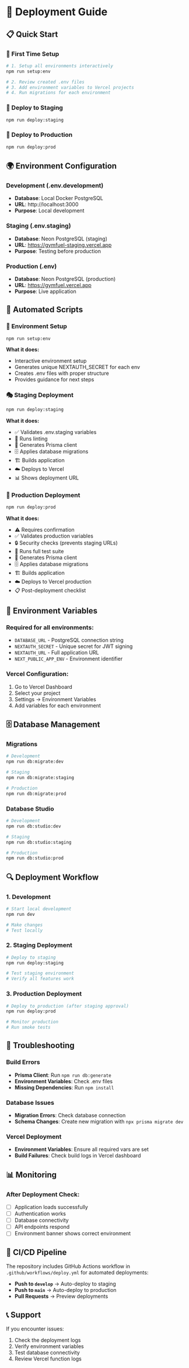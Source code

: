 # 🚀 Deployment Guide

## 📋 Quick Start

### 🔧 First Time Setup

```bash
# 1. Setup all environments interactively
npm run setup:env

# 2. Review created .env files
# 3. Add environment variables to Vercel projects
# 4. Run migrations for each environment
```

### 🎯 Deploy to Staging

```bash
npm run deploy:staging
```

### 🚀 Deploy to Production

```bash
npm run deploy:prod
```

## 🌍 Environment Configuration

### Development (.env.development)

- **Database**: Local Docker PostgreSQL
- **URL**: http://localhost:3000
- **Purpose**: Local development

### Staging (.env.staging)

- **Database**: Neon PostgreSQL (staging)
- **URL**: https://gymfuel-staging.vercel.app
- **Purpose**: Testing before production

### Production (.env)

- **Database**: Neon PostgreSQL (production)
- **URL**: https://gymfuel.vercel.app
- **Purpose**: Live application

## 🤖 Automated Scripts

### 📝 Environment Setup

```bash
npm run setup:env
```

**What it does:**

- Interactive environment setup
- Generates unique NEXTAUTH_SECRET for each env
- Creates .env files with proper structure
- Provides guidance for next steps

### 🎭 Staging Deployment

```bash
npm run deploy:staging
```

**What it does:**

- ✅ Validates .env.staging variables
- 🧪 Runs linting
- 🔧 Generates Prisma client
- 🗄️ Applies database migrations
- 🏗️ Builds application
- ☁️ Deploys to Vercel
- 📊 Shows deployment URL

### 🚀 Production Deployment

```bash
npm run deploy:prod
```

**What it does:**

- ⚠️ Requires confirmation
- ✅ Validates production variables
- 🔒 Security checks (prevents staging URLs)
- 🧪 Runs full test suite
- 🔧 Generates Prisma client
- 🗄️ Applies database migrations
- 🏗️ Builds application
- ☁️ Deploys to Vercel production
- 📋 Post-deployment checklist

## 🔐 Environment Variables

### Required for all environments:

- `DATABASE_URL` - PostgreSQL connection string
- `NEXTAUTH_SECRET` - Unique secret for JWT signing
- `NEXTAUTH_URL` - Full application URL
- `NEXT_PUBLIC_APP_ENV` - Environment identifier

### Vercel Configuration:

1. Go to Vercel Dashboard
2. Select your project
3. Settings → Environment Variables
4. Add variables for each environment

## 🗄️ Database Management

### Migrations

```bash
# Development
npm run db:migrate:dev

# Staging
npm run db:migrate:staging

# Production
npm run db:migrate:prod
```

### Database Studio

```bash
# Development
npm run db:studio:dev

# Staging
npm run db:studio:staging

# Production
npm run db:studio:prod
```

## 🔍 Deployment Workflow

### 1. Development

```bash
# Start local development
npm run dev

# Make changes
# Test locally
```

### 2. Staging Deployment

```bash
# Deploy to staging
npm run deploy:staging

# Test staging environment
# Verify all features work
```

### 3. Production Deployment

```bash
# Deploy to production (after staging approval)
npm run deploy:prod

# Monitor production
# Run smoke tests
```

## 🐛 Troubleshooting

### Build Errors

- **Prisma Client**: Run `npm run db:generate`
- **Environment Variables**: Check .env files
- **Missing Dependencies**: Run `npm install`

### Database Issues

- **Migration Errors**: Check database connection
- **Schema Changes**: Create new migration with `npx prisma migrate dev`

### Vercel Deployment

- **Environment Variables**: Ensure all required vars are set
- **Build Failures**: Check build logs in Vercel dashboard

## 📊 Monitoring

### After Deployment Check:

- [ ] Application loads successfully
- [ ] Authentication works
- [ ] Database connectivity
- [ ] API endpoints respond
- [ ] Environment banner shows correct environment

## 🔄 CI/CD Pipeline

The repository includes GitHub Actions workflow in `.github/workflows/deploy.yml` for automated deployments:

- **Push to `develop`** → Auto-deploy to staging
- **Push to `main`** → Auto-deploy to production
- **Pull Requests** → Preview deployments

## 📞 Support

If you encounter issues:

1. Check the deployment logs
2. Verify environment variables
3. Test database connectivity
4. Review Vercel function logs
